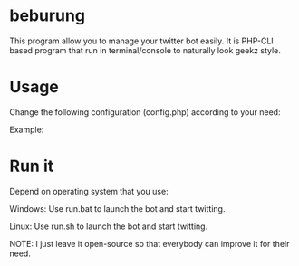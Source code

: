 beburung
========

This program allow you to manage your twitter bot easily. It is PHP-CLI based program that run in terminal/console to naturally look geekz style.

Usage
=====

Change the following configuration (config.php) according to your need:

<?php
	define('CONSUMER_KEY', 'REPLACE_WITH_YOUR_KEY_HERE');
	define('CONSUMER_SECRET', 'REPLACE_WITH_YOUR_SECRET_KEY_HERE');
	define('ACCESS_TOKEN', 'REPLACE_WITH_YOUR_TOKEN_HERE');
	define('ACCESS_TOKEN_SECRET', 'REPLACE_WITH_YOUR_TOKEN_SECRET_HERE');
	define('TWITTER_USERNAME', 'REPLACE_WITH_YOUR_TWITTER_USERNAME'); //without @ symbol, example: alternat0r
?>

Example:

<?php
	define('CONSUMER_KEY', 'C7RghQy3pfJJ1IQexIzFgQ');
	define('CONSUMER_SECRET', 'BgckMPde0NEcw9kasegfTQkGLg07DxXsmldsMoaoBU');
	define('ACCESS_TOKEN', '2345430378-20o6Fc5yG7U6RsXsEF25Gvokc6PJ9JcGnBZJrZy');
	define('ACCESS_TOKEN_SECRET', 'XdvwsvZbRKOFE8yhtKE0FA07VD0kbLsgt7crKcQ43A2bi');
	define('TWITTER_USERNAME', 'alternat0r'); //without @ symbol, example: alternat0r
?>

Run it
======

Depend on operating system that you use:

Windows:
Use run.bat to launch the bot and start twitting.

Linux:
Use run.sh to launch the bot and start twitting.

NOTE: I just leave it open-source so that everybody can improve it for their need.
